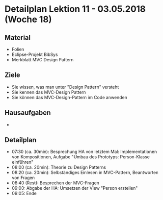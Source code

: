 Detailplan Lektion 11 - 03.05.2018 (Woche 18)
===========================================

Material
--------
* Folien
* Eclipse-Projekt BibSys
* Merkblatt MVC Design Pattern


Ziele
-----
* Sie wissen, was man unter "Design Pattern" versteht
* Sie kennen das MVC-Design Pattern
* Sie können das MVC-Design-Pattern im Code anwenden

Hausaufgaben
---------------

*


Detailplan
----------

* 07:30 (ca. 30min): Besprechung HA von letztem Mal: Implementationen von Kompositionen, Aufgabe "Umbau des Prototyps: Person-Klasse einführen"
* 08:00 (ca. 20min): Theorie zu Design Patterns
* 08:20 (ca. 20min): Selbständiges Einlesen in MVC-Pattern, Beantworten von Fragen
* 08:40 (Rest): Besprechen der MVC-Fragen
* 09:00: Abgabe der HA: Umsetzen der View "Person erstellen"
* 09:05: Ende

